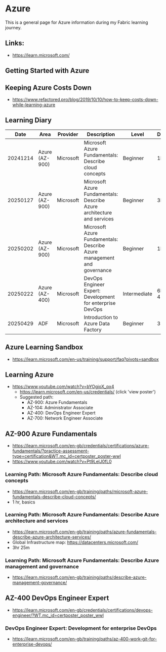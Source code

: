 # Azure
This is a general page for Azure information during my Fabric learning journey.

## Links:
- https://learn.microsoft.com/

## Getting Started with Azure

## Keeping Azure Costs Down
- https://www.refactored.pro/blog/2019/10/10/how-to-keep-costs-down-while-learning-azure

## Learning Diary

| Date     | Area           | Provider  | Description                                                            | Level        | Duration  | Url                                                                                                       | Status      | Rating | Comments                                     |
| -------- | -------------- | --------- | ---------------------------------------------------------------------- | ------------ | --------- | --------------------------------------------------------------------------------------------------------- | ----------- | ------ | -------------------------------------------- |
| 20241214 | Azure (AZ-900) | Microsoft | Microsoft Azure Fundamentals: Describe cloud concepts                  | Beginner     | 1hr       | https://learn.microsoft.com/en-us/training/paths/microsoft-azure-fundamentals-describe-cloud-concepts/    | Completed   | **     |                                              |
| 20250127 | Azure (AZ-900) | Microsoft | Microsoft Azure Fundamentals: Describe Azure architecture and services | Beginner     | 3hr 25m   | https://learn.microsoft.com/en-gb/training/paths/azure-fundamentals-describe-azure-architecture-services/ | Completed   | ****   | Good grounding of a number of Azure concepts |
| 20250202 | Azure (AZ-900) | Microsoft | Microsoft Azure Fundamentals: Describe Azure management and governance | Beginner     | 1hr 52m   | https://learn.microsoft.com/en-gb/training/paths/describe-azure-management-governance/                    | Completed   | ****   | Completed 20250209                           |
| 20250222 | Azure (AZ-400) | Microsoft | DevOps Engineer Expert: Development for enterprise DevOps              | Intermediate | 6hr 45min | https://learn.microsoft.com/en-gb/training/paths/az-400-work-git-for-enterprise-devops/                   | In Progress |        |                                              |
| 20250429 | ADF            | Microsoft | Introduction to Azure Data Factory                                     | Beginner     | 35m       | https://learn.microsoft.com/en-us/training/modules/intro-to-azure-data-factory/                           | Completed   | ***    |                                              |


## Azure Learning Sandbox
- https://learn.microsoft.com/en-us/training/support/faq?pivots=sandbox
 
## Learning Azure
- https://www.youtube.com/watch?v=bYOgjoX_px4
  - https://learn.microsoft.com/en-us/credentials/ (click 'view poster')
  - Suggested path:
    - AZ-900: Azure Fundamentals
    - AZ-104: Administrator Associate
    - AZ-400: DevOps Engineer Expert
    - AZ-700: Network Engineer Associate

## AZ-900 Azure Fundamentals
- https://learn.microsoft.com/en-gb/credentials/certifications/azure-fundamentals/?practice-assessment-type=certification&WT.mc_id=certposter_poster-wwl
- https://www.youtube.com/watch?v=Pt9LelJ0fL0

### Learning Path: Microsoft Azure Fundamentals: Describe cloud concepts
- https://learn.microsoft.com/en-gb/training/paths/microsoft-azure-fundamentals-describe-cloud-concepts/
- 1 hr, basics

### Learning Path: Microsoft Azure Fundamentals: Describe Azure architecture and services
- https://learn.microsoft.com/en-gb/training/paths/azure-fundamentals-describe-azure-architecture-services/
- Global Infrastructure map: https://datacenters.microsoft.com/
- 3hr 25m

### Learning Path: Microsoft Azure Fundamentals: Describe Azure management and governance 
- https://learn.microsoft.com/en-gb/training/paths/describe-azure-management-governance/

## AZ-400 DevOps Engineer Expert
- https://learn.microsoft.com/en-gb/credentials/certifications/devops-engineer/?WT.mc_id=certposter_poster_wwl

### DevOps Engineer Expert: Development for enterprise DevOps 
- https://learn.microsoft.com/en-gb/training/paths/az-400-work-git-for-enterprise-devops/